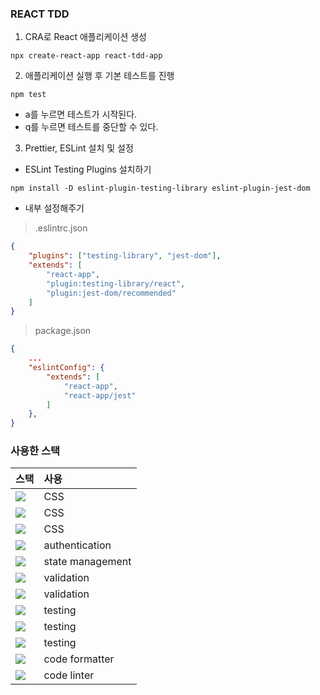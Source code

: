 ### REACT TDD

1. CRA로 React 애플리케이션 생성

```
npx create-react-app react-tdd-app
```

2. 애플리케이션 실행 후 기본 테스트를 진행

```
npm test
```

- a를 누르면 테스트가 시작된다.
- q를 누르면 테스트를 중단할 수 있다.

3. Prettier, ESLint 설치 및 설정

- ESLint Testing Plugins 설치하기

```
npm install -D eslint-plugin-testing-library eslint-plugin-jest-dom
```

- 내부 설정해주기

> .eslintrc.json

```json
{
	"plugins": ["testing-library", "jest-dom"],
	"extends": [
		"react-app",
		"plugin:testing-library/react",
		"plugin:jest-dom/recommended"
	]
}
```

> package.json

```json
{
	...
	"eslintConfig": {
		"extends": [
			"react-app",
			"react-app/jest"
		]
	},
}
```

### 사용한 스택

| 스택                                                                                                                   | 사용             |
| :--------------------------------------------------------------------------------------------------------------------- | :--------------- |
| <img src="https://img.shields.io/badge/emotion-C43BAD?style=for-the-badge&logo=emotion&logoColor=white">               | CSS              |
| <img src="https://img.shields.io/badge/tailwindcss-06B6D4?style=for-the-badge&logo=tailwindcss&logoColor=white">       | CSS              |
| <img src="https://img.shields.io/badge/twin.macro-7071E8?style=for-the-badge&logo=twin.macro&logoColor=white">         | CSS              |
| <img src="https://img.shields.io/badge/nextauth.js-17D5C7?style=for-the-badge&logo=nextauthjs&logoColor=white">        | authentication   |
| <img src="https://img.shields.io/badge/recoil-3578E5?style=for-the-badge&logo=recoil&logoColor=white">                 | state management |
| <img src="https://img.shields.io/badge/reacthookform-EC5990?style=for-the-badge&logo=reacthookform&logoColor=white">   | validation       |
| <img src="https://img.shields.io/badge/yup-orange?style=for-the-badge&logo=yup&logoColor=white">                       | validation       |
| <img src="https://img.shields.io/badge/testinglibrary-E33332?style=for-the-badge&logo=testinglibrary&logoColor=white"> | testing          |
| <img src="https://img.shields.io/badge/jest-C21325?style=for-the-badge&logo=jest&logoColor=white">                     | testing          |
| <img src="https://img.shields.io/badge/cypress-17202C?style=for-the-badge&logo=cypress&logoColor=white">               | testing          |
| <img src="https://img.shields.io/badge/prettier-F7B93E?style=for-the-badge&logo=prettier&logoColor=white">             | code formatter   |
| <img src="https://img.shields.io/badge/eslint-4B32C3?style=for-the-badge&logo=eslint&logoColor=white">                 | code linter      |
